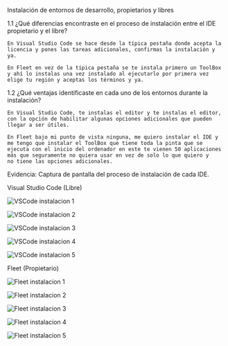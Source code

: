 Instalación de entornos de desarrollo, propietarios y libres

  1.1 ¿Qué diferencias encontraste en el proceso de instalación entre el IDE propietario y el libre?
  
    En Visual Studio Code se hace desde la típica pestaña donde acepta la licencia y pones las tareas adicionales, confirmas la instalación y ya.
    
    En Fleet en vez de la típica pestaña se te instala primero un ToolBox y ahí lo instalas una vez instalado al ejecutarlo por primera vez elige tu región y aceptas los términos y ya.
    
  1.2 ¿Qué ventajas identificaste en cada uno de los entornos durante la instalación?
  
    En Visual Studio Code, te instalas el editor y te instalas el editor, con la opción de habilitar algunas opciones adicionales que pueden llegar a ser útiles.
    
    En Fleet bajo mi punto de vista ninguna, me quiero instalar el IDE y me tengo que instalar el ToolBox que tiene toda la pinta que se ejecuta con el inicio del ordenador en este te vienen 50 aplicaciones más que seguramente no quiera usar en vez de solo lo que quiero y     no tiene las opciones adicionales.
    
  Evidencia: Captura de pantalla del proceso de instalación de cada IDE.
  
  Visual Studio Code (Libre)
    
  ![VSCode instalacion 1](imagenes/Capturadepantalla(7).png)

  ![VSCode instalacion 2](imagenes/Capturadepantalla(8).png)

  ![VSCode instalacion 3](imagenes/Capturadepantalla(9).png)

  ![VSCode instalacion 4](imagenes/Capturadepantalla(10).png)

  ![VSCode instalacion 5](imagenes/Capturadepantalla(11).png)

  Fleet (Propietario)
  
  ![Fleet instalacion 1](imagenes/Capturadepantalla(12).png)

  ![Fleet instalacion 2](imagenes/Capturadepantalla(13).png)
  
  ![Fleet instalacion 3](imagenes/Capturadepantalla(14).png)

  ![Fleet instalacion 4](imagenes/Capturadepantalla(15).png)

  ![Fleet instalacion 5](imagenes/Capturadepantalla(16).png)
